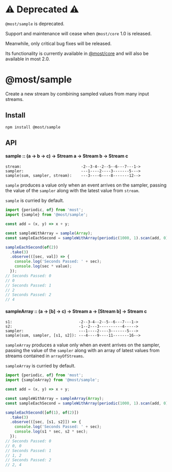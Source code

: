 # ⚠️ Deprecated ⚠️
 
`@most/sample` is deprecated.

Support and maintenance will cease when `@most/core` 1.0 is released. 

Meanwhile, only critical bug fixes will be released. 

Its functionality is currently available in [@most/core](http://mostcore.readthedocs.io/en/latest/api.html#sample) and will also be available in most 2.0.

# @most/sample
 
Create a new stream by combining sampled values from many input streams.

## Install

`npm install @most/sample`

## API

#### sample :: (a → b → c) → Stream a → Stream b → Stream c

```
stream:                          -2--3-4--2--5--6---7---1->
sampler:                         ---1----2----3-------5--->
sample(sum, sampler, stream):    ---3----6----8-------12-->
```
`sample` produces a value only when an event arrives on the sampler,
passing the value of the `sampler` along with the latest value from
`stream`.

`sample` is curried by default.

```js
import {periodic, of} from 'most';
import {sample} from '@most/sample';

const add = (x, y) => x + y;

const sampleWithArray = sample(Array);
const sampleEachSecond = sampleWithArray(periodic(1000, 1).scan(add, 0));

sampleEachSecond(of(2))
  .take(3)
  .observe(([sec, val]) => {
    console.log('Seconds Passed: ' + sec);
    console.log(sec * value);
  });
// Seconds Passed: 0
// 0
// Seconds Passed: 1
// 2
// Seconds Passed: 2
// 4

```

#### sampleArray :: (a → [b] → c) → Stream a → [Stream b] → Stream c

```
s1:                             -2--3-4--2--5--6---7---1->
s2:                             -1--2---3----------4----->
sampler:                        ---1----2----3-------5--->
sample(sum, sampler, [s1, s2]): ---4----9----11-------16-->
```
`sampleArray` produces a value only when an event arrives on the sampler,
passing the value of the `sampler` along with an array of latest values from
streams contained in `arrayOfStreams`.

`sampleArray` is curried by default.

```js
import {periodic, of} from 'most';
import {sampleArray} from '@most/sample';

const add = (x, y) => x + y;

const sampleWithArray = sampleArray(Array);
const sampleEachSecond = sampleWithArray(periodic(1000, 1).scan(add, 0));

sampleEachSecond([of(1), of(2)])
  .take(3)
  .observe(([sec, [s1, s2]]) => {
    console.log('Seconds Passed: ' + sec);
    console.log(s1 * sec, s2 * sec);
  });
// Seconds Passed: 0
// 0, 0
// Seconds Passed: 1
// 1, 2
// Seconds Passed: 2
// 2, 4

```
